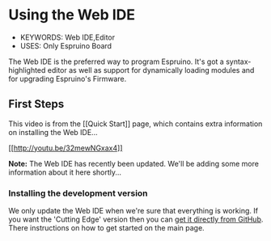 <!--- Copyright (c) 2014 Kim Bauters. See the file LICENSE for copying permission. -->
Using the Web IDE
===============

* KEYWORDS: Web IDE,Editor
* USES: Only Espruino Board

The Web IDE is the preferred way to program Espruino. It's got a syntax-highlighted editor as well as support for dynamically loading modules and for upgrading Espruino's Firmware.

First Steps 
----------

This video is from the [[Quick Start]] page, which contains extra information on installing the Web IDE...

[[http://youtu.be/32mewNGxax4]]

**Note:** The Web IDE has recently been updated. We'll be adding some more information about it here shortly...

### Installing the development version

We only update the Web IDE when we're sure that everything is working. If you want the 'Cutting Edge' version then you can [get it directly from GitHub](https://www.github.com/espruino/EspruinoWebIDE). There instructions on how to get started on the main page.
